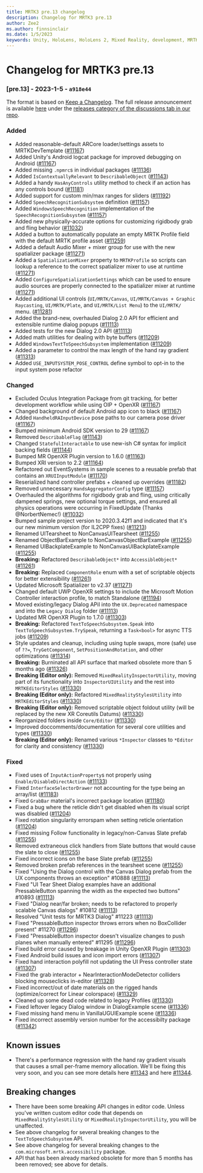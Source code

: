 ```yaml
---
title: MRTK3 pre.13 changelog
description: Changelog for MRTK3 pre.13
author: Zee2
ms.author: finnsinclair
ms.date: 1/5/2023
keywords: Unity, HoloLens, HoloLens 2, Mixed Reality, development, MRTK, MRTK3, MRTK3 preview, MRTK3 public preview, changelog, MRTK3 changelog
---
```


# Changelog for MRTK3 pre.13

### [pre.13] - 2023-1-5 - `a918e44`
The format is based on [Keep a Changelog](https://keepachangelog.com/en/1.0.0/). The full release announcement is available [here](https://github.com/microsoft/MixedRealityToolkit-Unity/discussions/11351) under the [releases category of the discussions tab in our repo](https://github.com/microsoft/MixedRealityToolkit-Unity/discussions/categories/releases).

### Added
- Added reasonable-default ARCore loader/settings assets to MRTKDevTemplate ([#11167](https://github.com/microsoft/MixedRealityToolkit-Unity/issues/11167))
- Added Unity's Android logcat package for improved debugging on Android ([#11167](https://github.com/microsoft/MixedRealityToolkit-Unity/issues/11167))
- Added missing `.npmrc`s in individual packages ([#11136](https://github.com/microsoft/MixedRealityToolkit-Unity/issues/11136))
- Added `IsContextuallyRelevant` to `DescribableObject` ([#11143](https://github.com/microsoft/MixedRealityToolkit-Unity/issues/11143))
- Added a handy `HasAnyControls` utility method to check if an action has any controls bound ([#11181](https://github.com/microsoft/MixedRealityToolkit-Unity/issues/11181))
- Added support for custom min/max ranges for sliders ([#11192](https://github.com/microsoft/MixedRealityToolkit-Unity/issues/11192))
- Added `SpeechRecognitionSubsystem` definition ([#11157](https://github.com/microsoft/MixedRealityToolkit-Unity/issues/11157))
- Added `WindowsSpeechRecognition` implementation of the `SpeechRecognitionSubsystem` ([#11157](https://github.com/microsoft/MixedRealityToolkit-Unity/issues/11157))
- Added new physically-accurate options for customizing rigidbody grab and fling behavior ([#11032](https://github.com/microsoft/MixedRealityToolkit-Unity/pull/11032))
- Added a button to automatically populate an empty MRTK Profile field with the default MRTK profile asset ([#11259](https://github.com/microsoft/MixedRealityToolkit-Unity/pull/11259))
- Added a default Audio Mixer + mixer group for use with the new spatializer package ([#11271](https://github.com/microsoft/MixedRealityToolkit-Unity/pull/11271))
- Added a `SpatializationMixer` property to `MRTKProfile` so scripts can lookup a reference to the correct spatializer mixer to use at runtime ([#11271](https://github.com/microsoft/MixedRealityToolkit-Unity/pull/11271))
- Added `ConfigureSpatializationSettings` which can be used to ensure audio sources are properly connected to the spatializer mixer at runtime ([#11271](https://github.com/microsoft/MixedRealityToolkit-Unity/pull/11271))
- Added additional UI controls (`UI/MRTK/Canvas`, `UI/MRTK/Canvas + Graphic Raycasting`, `UI/MRTK/Plate`, and `UI/MRTK/List Menu`) to the `UI/MRTK/` menu. ([#11281](https://github.com/microsoft/MixedRealityToolkit-Unity/pull/11281))
- Added the brand-new, overhauled Dialog 2.0 API for efficient and extensible runtime dialog popups ([#11113](https://github.com/microsoft/MixedRealityToolkit-Unity/pull/11113))
- Added tests for the new Dialog 2.0 API ([#11113](https://github.com/microsoft/MixedRealityToolkit-Unity/pull/11113))
- Added math utilities for dealing with byte buffers ([#11209](https://github.com/microsoft/MixedRealityToolkit-Unity/pull/11209))
- Added `WindowsTextToSpeechSubsystem` implementation ([#11209](https://github.com/microsoft/MixedRealityToolkit-Unity/pull/11209))
- Added a parameter to control the max length of the hand ray gradient ([#11313](https://github.com/microsoft/MixedRealityToolkit-Unity/pull/11313))
- Added `USE_INPUTSYSTEM_POSE_CONTROL` define symbol to opt-in to the input system pose refactor

### Changed
- Excluded Oculus Integration Package from git tracking, for better development workflow while using OIP + OpenXR ([#11167](https://github.com/microsoft/MixedRealityToolkit-Unity/issues/11167))
- Changed background of default Android app icon to black ([#11167](https://github.com/microsoft/MixedRealityToolkit-Unity/issues/11167))
- Added `HandheldRAInputDevice` pose paths to our camera pose driver ([#11167](https://github.com/microsoft/MixedRealityToolkit-Unity/issues/11167))
- Bumped minimum Android SDK version to 29 ([#11167](https://github.com/microsoft/MixedRealityToolkit-Unity/issues/11167))
- Removed `DescribableFlag` ([#11143](https://github.com/microsoft/MixedRealityToolkit-Unity/issues/11143))
- Changed `StatefulInteractable` to use new-ish C# syntax for implicit backing fields ([#11144](https://github.com/microsoft/MixedRealityToolkit-Unity/issues/11144))
- Bumped MR OpenXR Plugin version to 1.6.0 ([#11163](https://github.com/microsoft/MixedRealityToolkit-Unity/issues/11163))
- Bumped XRI version to 2.2 ([#11164](https://github.com/microsoft/MixedRealityToolkit-Unity/issues/11164))
- Refactored out EventSystems in sample scenes to a reusable prefab that contains an `XRUIInputModule` ([#11170](https://github.com/microsoft/MixedRealityToolkit-Unity/issues/11170))
- Reserialized hand controller prefabs + cleaned up overrides ([#11182](https://github.com/microsoft/MixedRealityToolkit-Unity/issues/11182))
- Removed unnecessary `HandsAggregatorConfig` type ([#11157](https://github.com/microsoft/MixedRealityToolkit-Unity/issues/11157))
- Overhauled the algorithms for rigidbody grab and fling, using critically dampened springs, new optional torque settings, and ensured all physics operations were occurring in FixedUpdate (Thanks @NorbertNemec!) ([#11032](https://github.com/microsoft/MixedRealityToolkit-Unity/pull/11032))
- Bumped sample project version to 2020.3.42f1 and indicated that it's our new minimum version (for IL2CPP fixes) ([#11213](https://github.com/microsoft/MixedRealityToolkit-Unity/pull/11213))
- Renamed UITearsheet to NonCanvasUITearsheet ([#11255](https://github.com/microsoft/MixedRealityToolkit-Unity/pull/11255))
- Renamed ObjectBarExample to NonCanvasObjectBarExample ([#11255](https://github.com/microsoft/MixedRealityToolkit-Unity/pull/11255))
- Renamed UIBackplateExample to NonCanvasUIBackplateExample ([#11255](https://github.com/microsoft/MixedRealityToolkit-Unity/pull/11255))
- **Breaking:** Refactored `DescribableObject*` into `AccessibleObject*` ([#11261](https://github.com/microsoft/MixedRealityToolkit-Unity/pull/11261))
- **Breaking:** Replaced `ComponentRole` enum with a set of scriptable objects for better extensibility ([#11261](https://github.com/microsoft/MixedRealityToolkit-Unity/pull/11261))
- Updated Microsoft Spatializer to v2.37 ([#11271](https://github.com/microsoft/MixedRealityToolkit-Unity/pull/11271))
- Changed default UWP OpenXR settings to include the Microsoft Motion Controller interaction profile, to match Standalone ([#11194](https://github.com/microsoft/MixedRealityToolkit-Unity/pull/11194))
- Moved existing/legacy Dialog APiI into the `UX.Deprecated` namespace and into the `Legacy Dialog` folder ([#11113](https://github.com/microsoft/MixedRealityToolkit-Unity/pull/11113))
- Updated MR OpenXR Plugin to 1.7.0 ([#11303](https://github.com/microsoft/MixedRealityToolkit-Unity/pull/11303))
- **Breaking:** Refactored `TextToSpeechSubsystem.Speak` into `TextToSpeechSubsystem.TrySpeak`, returning a `Task<bool>` for async TTS jobs ([#11209](https://github.com/microsoft/MixedRealityToolkit-Unity/pull/11209))
- Style updates and cleanup, including using tuple swaps, more (safe) use of `??=`, `TryGetComponent`, `SetPositionAndRotation`, and other optimizations ([#11314](https://github.com/microsoft/MixedRealityToolkit-Unity/pull/11314))
- **Breaking:** Burninated all API surface that marked obsolete more than 5 months ago ([#11326](https://github.com/microsoft/MixedRealityToolkit-Unity/pull/11326))
- **Breaking (Editor only):** Removed `MixedRealityInspectorUtility`, moving part of its functionality into `InspectorUIUtility` and the rest into `MRTKEditorStyles` ([#11330](https://github.com/microsoft/MixedRealityToolkit-Unity/pull/11330))
- **Breaking (Editor only):** Refactored `MixedRealityStylesUtility` into `MRTKEditorStyles` ([#11330](https://github.com/microsoft/MixedRealityToolkit-Unity/pull/11330))
- **Breaking (Editor only):** Removed scriptable object foldout utility (will be replaced by the new XR Coreutils Datums) ([#11330](https://github.com/microsoft/MixedRealityToolkit-Unity/pull/11330))
- Reorganized folders inside `Core/Editor` ([#11330](https://github.com/microsoft/MixedRealityToolkit-Unity/pull/11330))
- Improved doccomments/documentation for several core utilities and types ([#11330](https://github.com/microsoft/MixedRealityToolkit-Unity/pull/11330))
- **Breaking (Editor only):** Renamed various `*Inspector` classes to `*Editor` for clarity and consistency ([#11330](https://github.com/microsoft/MixedRealityToolkit-Unity/pull/11330))

### Fixed
- Fixed uses of `InputActionProperty`s not properly using `Enable/DisableDirectAction` ([#11133](https://github.com/microsoft/MixedRealityToolkit-Unity/issues/11133))
- Fixed `InterfaceSelectorDrawer` not accounting for the type being an array/list ([#11183](https://github.com/microsoft/MixedRealityToolkit-Unity/issues/11183))
- Fixed `GrabBar` material's incorrect package location ([#11180](https://github.com/microsoft/MixedRealityToolkit-Unity/issues/11180))
- Fixed a bug where the reticle didn't get disabled when its visual script was disabled ([#11204](https://github.com/microsoft/MixedRealityToolkit-Unity/issues/11204))
- Fixed rotation singularity errorspam when setting reticle orientation ([#11204](https://github.com/microsoft/MixedRealityToolkit-Unity/issues/11204))
- Fixed missing Follow functionality in legacy/non-Canvas Slate prefab ([#11255](https://github.com/microsoft/MixedRealityToolkit-Unity/pull/11255))
- Removed extraneous click handlers from Slate buttons that would cause the slate to close ([#11255](https://github.com/microsoft/MixedRealityToolkit-Unity/pull/11255))
- Fixed incorrect icons on the base Slate prefab ([#11255](https://github.com/microsoft/MixedRealityToolkit-Unity/pull/11255))
- Removed broken prefab references in the tearsheet scene ([#11255](https://github.com/microsoft/MixedRealityToolkit-Unity/pull/11255))
- Fixed "Using the Dialog control with the Canvas Dialog prefab from the UX components throws an exception" #10888  ([#11113](https://github.com/microsoft/MixedRealityToolkit-Unity/pull/11113))
- Fixed "UI Tear Sheet Dialog examples have an additional PressableButton spanning the width as the expected two buttons" #10893 ([#11113](https://github.com/microsoft/MixedRealityToolkit-Unity/pull/11113))
- Fixed "Dialog near/far broken; needs to be refactored to properly scalable Canvas dialogs" #10812 ([#11113](https://github.com/microsoft/MixedRealityToolkit-Unity/pull/11113))
- Resolved "Unit tests for MRTK3 Dialog" #11223 ([#11113](https://github.com/microsoft/MixedRealityToolkit-Unity/pull/11113))
- Fixed "PressableButton inspector throws errors when no BoxCollider present" #11270 ([#11296](https://github.com/microsoft/MixedRealityToolkit-Unity/pull/11296))
- Fixed "PressableButton inspector doesn't visualize changes to push planes when manually entered" #11295 ([#11296](https://github.com/microsoft/MixedRealityToolkit-Unity/pull/11296))
- Fixed build error caused by breakage in Unity OpenXR Plugin ([#11303](https://github.com/microsoft/MixedRealityToolkit-Unity/pull/11303))
- Fixed Android build issues and icon import errors ([#11307](https://github.com/microsoft/MixedRealityToolkit-Unity/pull/11307))
- Fixed hand interaction polyfill not updating the UI Press controller state ([#11307](https://github.com/microsoft/MixedRealityToolkit-Unity/pull/11325))
- Fixed the grab interactor + NearInteractionModeDetector colliders blocking mouseclicks in-editor ([#11328](https://github.com/microsoft/MixedRealityToolkit-Unity/pull/11328))
- Fixed incorrect/out of date materials on the rigged hands (optimize/correct for Linear colorspace) ([#11329](https://github.com/microsoft/MixedRealityToolkit-Unity/pull/11329))
- Cleaned up some dead code related to legacy Profiles ([#11330](https://github.com/microsoft/MixedRealityToolkit-Unity/pull/11330))
- Fixed leftover legacy Dialog window in DialogExample scene ([#11336](https://github.com/microsoft/MixedRealityToolkit-Unity/pull/11336))
- Fixed missing hand menu in VanillaUGUIExample scene ([#11336](https://github.com/microsoft/MixedRealityToolkit-Unity/pull/11336))
- Fixed incorrect assembly version number for the accessibilty package ([#11342](https://github.com/microsoft/MixedRealityToolkit-Unity/pull/11342))

## Known issues

- There's a performance regression with the hand ray gradient visuals that causes a small per-frame memory allocation. We'll be fixing this very soon, and you can see more details here [#11343](https://github.com/microsoft/MixedRealityToolkit-Unity/issues/11343) and here [#11344](https://github.com/microsoft/MixedRealityToolkit-Unity/pull/11344).

## Breaking changes

- There have been some breaking API changes in editor code. Unless you've written custom editor code that depends on `MixedRealityStylesUtility` or `MixedRealityInspectorUtility`, you will be unaffected.
- See above changelog for several breaking changes to the `TextToSpeechSubsystem` API.
- See above changelog for several breaking changes to the `com.microsoft.mrtk.accessibility` package.
- API that has been already marked obsolete for more than 5 months has been removed; see above for details.